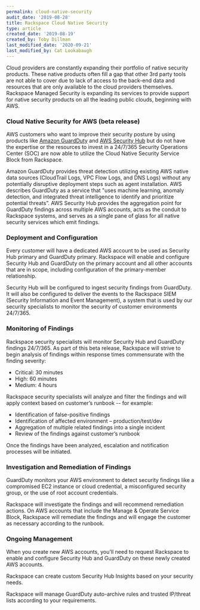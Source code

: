 ```yaml
---
permalink: cloud-native-security
audit_date: '2019-08-28'
title: Rackspace Cloud Native Security
type: article
created_date: '2019-08-19'
created_by: Toby Dillman
last_modified_date: '2020-09-21'
last_modified_by: Cat Lookabaugh
---
```


<!-- retired per PM instruction -->

Cloud providers are constantly expanding their portfolio of native security
products. These native products often fill a gap that other 3rd party tools
are not able to cover due to lack of access to the back-end data and resources
that are only available to the cloud providers themselves. Rackspace Managed
Security is expanding its services to provide support for native security
products on all the leading public clouds, beginning with AWS.

### Cloud Native Security for AWS (beta release)

AWS customers who want to improve their security posture by using
products like [Amazon GuardDuty](https://aws.amazon.com/guardduty/ "Amazon GuardDuty")
and [AWS Security Hub](https://aws.amazon.com/security-hub/ "AWS Security Hub")
but do not have the expertise or the resources to invest in a 24/7/365
Security Operations Center (SOC)
are now able to utilize the Cloud Native Security Service Block from Rackspace.

Amazon GuardDuty provides threat detection utilizing existing AWS native data
sources (CloudTrail Logs, VPC Flow Logs, and DNS Logs) without any
potentially disruptive deployment steps such as agent installation. AWS
describes GuardDuty as a service that "uses machine learning, anomaly
detection, and integrated threat intelligence to identify and prioritize
potential threats”. AWS Security Hub provides the aggregation point for
GuardDuty findings across multiple AWS accounts, acts as the conduit to
Rackspace systems, and serves as a single pane of glass for all native security
services which emit findings.

### Deployment and Configuration

Every customer will have a dedicated AWS account to be used as Security Hub
primary and GuardDuty primary. Rackspace will enable and configure Security
Hub and GuardDuty on the primary account and all other accounts that are in
scope, including configuration of the primary-member relationship.

Security Hub will be configured to ingest security findings from GuardDuty. It
will also be configured to deliver the events to the Rackspace SIEM (Security
Information and Event Management), a system that is used by our security
specialists to monitor the security of customer environments 24/7/365.

### Monitoring of Findings

Rackspace security specialists will monitor Security Hub and GuardDuty
findings 24/7/365. As part of this beta release, Rackspace will strive to
begin analysis of findings within response times commensurate with the
finding severity:

- Critical: 30 minutes
- High: 60 minutes
- Medium: 4 hours

Rackspace security specialists will analyze and filter the findings and
will apply context based on customer’s runbook -- for example:

- Identification of false-positive findings
- Identification of affected environment – production/test/dev
- Aggregation of multiple related findings into a single incident
- Review of the findings against customer’s runbook

Once the findings have been analyzed, escalation and notification processes
will be initiated.

### Investigation and Remediation of Findings

GuardDuty monitors your AWS environment to detect security findings like a
compromised EC2 instance or cloud credential, a misconfigured security
group, or the use of root account credentials.

Rackspace will investigate the findings and will recommend remediation
actions. On AWS accounts that include the Manage & Operate Service Block,
Rackspace will remediate the findings and will engage the customer as
necessary according to the runbook.

### Ongoing Management

When you create new AWS accounts, you'll need to request Rackspace to
enable and configure Security Hub and GuardDuty on these newly created
AWS accounts.

Rackspace can create custom Security Hub Insights based on your security needs.

Rackspace will manage GuardDuty auto-archive rules and trusted IP/threat
lists according to your requirements.

